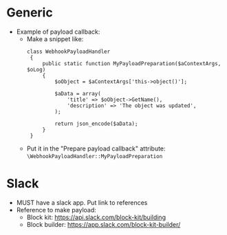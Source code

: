 # Generic
- Example of payload callback:
    - Make a snippet like:
       ```
       class WebhookPayloadHandler
        {
            public static function MyPayloadPreparation($aContextArgs, $oLog)
            {
                $oObject = $aContextArgs['this->object()'];
        
                $aData = array(
                    'title' => $oObject->GetName(),
                    'description' => 'The object was updated',
                );
        
                return json_encode($aData);
            }
        }
        ```
    - Put it in the "Prepare payload callback" attribute: `\WebhookPayloadHandler::MyPayloadPreparation`

# Slack
- MUST have a slack app. Put link to references
- Reference to make payload:
    - Block kit: https://api.slack.com/block-kit/building
    - Block builder: https://app.slack.com/block-kit-builder/